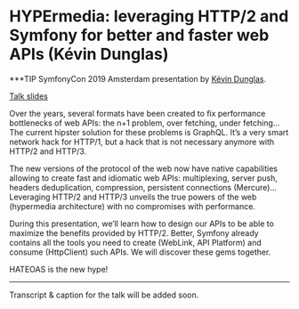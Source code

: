 # HYPErmedia: leveraging HTTP/2 and Symfony for better and faster web APIs (Kévin Dunglas)

***TIP
SymfonyCon 2019 Amsterdam presentation by [Kévin Dunglas](https://connect.symfony.com/api/alternates/38ddfa21-7c76-42d5-a191-e984d53e7367).

[Talk slides](https://speakerdeck.com/dunglas/2-server-push-and-the-rise-of-client-driven-rest-apis)

Over the years, several formats have been created to fix performance bottlenecks of web APIs: the n+1 problem, over fetching, under fetching… The current hipster solution for these problems is GraphQL. It’s a very smart network hack for HTTP/1, but a hack that is not necessary anymore with HTTP/2 and HTTP/3.

The new versions of the protocol of the web now have native capabilities allowing to create fast and idiomatic web APIs: multiplexing, server push, headers deduplication, compression, persistent connections (Mercure)… Leveraging HTTP/2 and HTTP/3 unveils the true powers of the web (hypermedia architecture) with no compromises with performance.

During this presentation, we’ll learn how to design our APIs to be able to maximize the benefits provided by HTTP/2.
Better, Symfony already contains all the tools you need to create (WebLink, API Platform) and consume (HttpClient) such APIs.
We will discover these gems together.

HATEOAS is the new hype!
***

Transcript & caption for the talk will be added soon.
